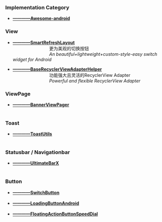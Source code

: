 ### Implementation Category
* **[————Awesome-android](https://github.com/JStumpp/awesome-android)**


### View
* **[————SmartRefreshLayout](https://github.com/scwang90/SmartRefreshLayout)** <br>&emsp;&emsp;&emsp;&emsp;&emsp;&emsp;&emsp;&emsp;
  更为美观的切换按钮 <br>&emsp;&emsp;&emsp;&emsp;&emsp;&emsp;&emsp;&emsp;
  <i>An beautiful+lightweight+custom-style-easy switch widget for Android</i>
  
* **[————BaseRecyclerViewAdapterHelper](https://github.com/CymChad/BaseRecyclerViewAdapterHelper)** <br>&emsp;&emsp;&emsp;&emsp;&emsp;&emsp;&emsp;&emsp;
  功能强大且灵活的RecyclerView Adapter <br>&emsp;&emsp;&emsp;&emsp;&emsp;&emsp;&emsp;&emsp;
  <i>Powerful and flexible RecyclerView Adapter</i>

### ViewPage
* **[————BannerViewPager](https://github.com/zhpanvip/BannerViewPager)** <br>&emsp;&emsp;&emsp;&emsp;&emsp;&emsp;&emsp;&emsp;

### Toast
* **[————ToastUtils](https://github.com/getActivity/ToastUtils)** <br>&emsp;&emsp;&emsp;&emsp;&emsp;&emsp;&emsp;&emsp;

### Statusbar / Navigationbar
* **[————UltimateBarX](https://github.com/Zackratos/UltimateBarX)** <br>&emsp;&emsp;&emsp;&emsp;&emsp;&emsp;&emsp;&emsp;

### Button
* **[————SwitchButton](https://github.com/zcweng/SwitchButton)** <br>&emsp;&emsp;&emsp;&emsp;&emsp;&emsp;&emsp;&emsp;
* **[————LoadingButtonAndroid](https://github.com/leandroBorgesFerreira/LoadingButtonAndroid)** <br>&emsp;&emsp;&emsp;&emsp;&emsp;&emsp;&emsp;&emsp;
* **[————FloatingActionButtonSpeedDial](https://github.com/leinardi/FloatingActionButtonSpeedDial)** <br>&emsp;&emsp;&emsp;&emsp;&emsp;&emsp;&emsp;&emsp;
